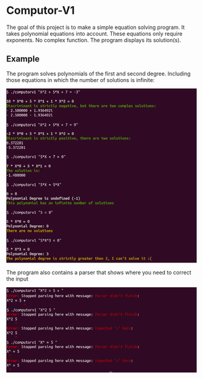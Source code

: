 # Computor-V1

The goal of this project is to make a simple equation solving program. It takes polynomial equations into account. These equations only require exponents. No complex function. The program displays its solution(s).

## Example
The program solves polynomials of the first and second degree. Including those equations in which the number of solutions is infinite:

<img src="https://github.com/etuffleb/computor-v1/blob/main/cv1_1.png"/>

The program also contains a parser that shows where you need to correct the input

<img src="https://github.com/etuffleb/computor-v1/blob/main/cv1_2.png"/>
